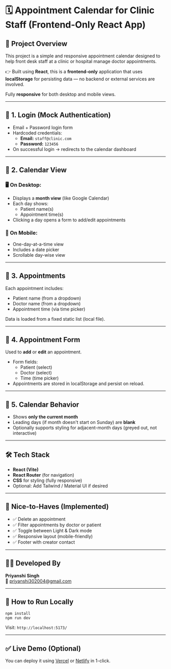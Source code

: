 <!DOCTYPE html>

<body>

  <h1>🗓️ Appointment Calendar for Clinic Staff (Frontend-Only React App)</h1>

  <h2>🚀 Project Overview</h2>
  <p>This project is a simple and responsive appointment calendar designed to help front desk staff at a clinic or hospital manage doctor appointments.</p>
  <p>👉 Built using <strong>React</strong>, this is a <strong>frontend-only</strong> application that uses <strong>localStorage</strong> for persisting data — no backend or external services are involved.</p>
  <p>Fully <strong>responsive</strong> for both desktop and mobile views.</p>

  <hr>

  <h2>🔐 1. Login (Mock Authentication)</h2>
  <ul>
    <li>Email + Password login form</li>
    <li>Hardcoded credentials:
      <ul>
        <li><strong>Email:</strong> <code>staff@clinic.com</code></li>
        <li><strong>Password:</strong> <code>123456</code></li>
      </ul>
    </li>
    <li>On successful login → redirects to the calendar dashboard</li>
  </ul>

  <hr>

  <h2>📅 2. Calendar View</h2>

  <h3>🖥️ On Desktop:</h3>
  <ul>
    <li>Displays a <strong>month view</strong> (like Google Calendar)</li>
    <li>Each day shows:
      <ul>
        <li>Patient name(s)</li>
        <li>Appointment time(s)</li>
      </ul>
    </li>
    <li>Clicking a day opens a form to add/edit appointments</li>
  </ul>

  <h3>📱 On Mobile:</h3>
  <ul>
    <li>One-day-at-a-time view</li>
    <li>Includes a date picker</li>
    <li>Scrollable day-wise view</li>
  </ul>

  <hr>

  <h2>🧾 3. Appointments</h2>
  <p>Each appointment includes:</p>
  <ul>
    <li>Patient name (from a dropdown)</li>
    <li>Doctor name (from a dropdown)</li>
    <li>Appointment time (via time picker)</li>
  </ul>
  <p>Data is loaded from a fixed static list (local file).</p>

  <hr>

  <h2>📝 4. Appointment Form</h2>
  <p>Used to <strong>add</strong> or <strong>edit</strong> an appointment.</p>
  <ul>
    <li>Form fields:
      <ul>
        <li>Patient (select)</li>
        <li>Doctor (select)</li>
        <li>Time (time picker)</li>
      </ul>
    </li>
    <li>Appointments are stored in localStorage and persist on reload.</li>
  </ul>

  <hr>

  <h2>📆 5. Calendar Behavior</h2>
  <ul>
    <li>Shows <strong>only the current month</strong></li>
    <li>Leading days (if month doesn't start on Sunday) are <strong>blank</strong></li>
    <li>Optionally supports styling for adjacent-month days (greyed out, not interactive)</li>
  </ul>

  <hr>

  <h2>🛠️ Tech Stack</h2>
  <ul>
    <li><strong>React (Vite)</strong></li>
    <li><strong>React Router</strong> (for navigation)</li>
    <li><strong>CSS</strong> for styling (fully responsive)</li>
    <li>Optional: Add Tailwind / Material UI if desired</li>
  </ul>

  <hr>

  <h2>🌟 Nice-to-Haves (Implemented)</h2>
  <ul>
    <li>✅ Delete an appointment</li>
    <li>✅ Filter appointments by doctor or patient</li>
    <li>✅ Toggle between Light & Dark mode</li>
    <li>✅ Responsive layout (mobile-friendly)</li>
    <li>✅ Footer with creator contact</li>
  </ul>

  <hr>

  <h2>👩‍💻 Developed By</h2>
  <p><strong>Priyanshi Singh</strong><br>
  📧 <a href="mailto:priyanshi302004@gmail.com">priyanshi302004@gmail.com</a></p>

  <hr>

  <h2>🧪 How to Run Locally</h2>
  <pre><code>npm install
npm run dev</code></pre>
  <p>Visit: <code>http://localhost:5173/</code></p>

  <hr>

  <h2>✅ Live Demo (Optional)</h2>
  <p>You can deploy it using <a href="https://vercel.com" target="_blank">Vercel</a> or <a href="https://netlify.com" target="_blank">Netlify</a> in 1-click.</p>

</body>
</html>
